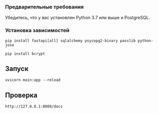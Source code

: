 ### Предварительные требования

Убедитесь, что у вас установлен Python 3.7 или выше и PostgreSQL.

### Установка зависимостей
```
pip install fastapi[all] sqlalchemy psycopg2-binary passlib python-jose
```

```
pip install bcrypt
```

## Запуск
``` 
uvicorn main:app --reload
```
## Проверка 
```
http://127.0.0.1:8000/docs
```
